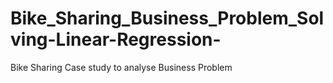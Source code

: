 # Bike_Sharing_Business_Problem_Solving-Linear-Regression-
Bike Sharing Case study to analyse Business Problem 
